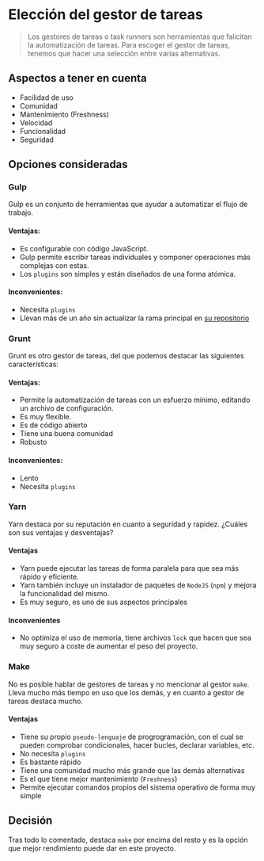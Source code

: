 # Elección del gestor de tareas
> Los gestores de tareas o task runners son herramientas que falicitan la automatización de tareas. Para escoger el gestor de tareas, tenemos que hacer una selección entre varias alternativas.

## Aspectos a tener en cuenta

* Facilidad de uso
* Comunidad
* Mantenimiento (Freshness)
* Velocidad
* Funcionalidad
* Seguridad

## Opciones consideradas

### Gulp

Gulp es un conjunto de herramientas que ayudar a automatizar el flujo de trabajo.

#### Ventajas:

* Es configurable con código JavaScript.
* Gulp permite escribir tareas individuales y componer operaciones más complejas con estas.
* Los `plugins` son simples y están diseñados de una forma atómica.

#### Inconvenientes:

* Necesita `plugins`
* Llevan más de un año sin actualizar la rama principal en [su repositorio](https://github.com/gulpjs/gulp)

### Grunt

Grunt es otro gestor de tareas, del que podemos destacar las siguientes características:

#### Ventajas:

* Permite la automatización de tareas con un esfuerzo mínimo, editando un archivo de configuración.
* Es muy flexible.
* Es de código abierto
* Tiene una buena comunidad
* Robusto

#### Inconvenientes:

* Lento
* Necesita `plugins`

### Yarn

Yarn destaca por su reputación en cuanto a seguridad y rapidez. ¿Cuáles son sus ventajas y desventajas?

#### Ventajas

* Yarn puede ejecutar las tareas de forma paralela para que sea más rápido y eficiente.
* Yarn también incluye un instalador de paquetes de `NodeJS` (`npm`) y mejora la funcionalidad del mismo.
* Es muy seguro, es uno de sus aspectos principales

#### Inconvenientes

* No optimiza el uso de memoria, tiene archivos `lock` que hacen que sea muy seguro a coste de aumentar el peso del proyecto.


### Make

No es posible hablar de gestores de tareas y no mencionar al gestor `make`. Lleva mucho más tiempo en uso que los demás, y en cuanto a gestor de tareas destaca mucho.

#### Ventajas

* Tiene su propio `pseudo-lenguaje` de progrogramación, con el cual se pueden comprobar condicionales, hacer bucles, declarar variables, etc. 
* No necesita `plugins`
* Es bastante rápido
* Tiene una comunidad mucho más grande que las demás alternativas
* Es el que tiene mejor mantenimiento (`Freshness`)
* Permite ejecutar comandos propios del sistema operativo de forma muy simple



## Decisión

Tras todo lo comentado, destaca `make` por encima del resto y es la opción que mejor rendimiento puede dar en este proyecto.
